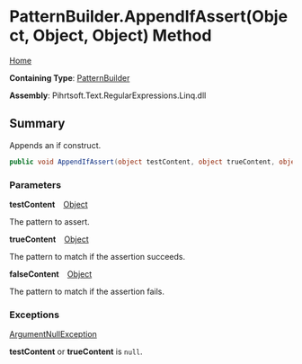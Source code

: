 # PatternBuilder\.AppendIfAssert\(Object, Object, Object\) Method

[Home](../../../../../../README.md)

**Containing Type**: [PatternBuilder](../README.md)

**Assembly**: Pihrtsoft\.Text\.RegularExpressions\.Linq\.dll

## Summary

Appends an if construct\.

```csharp
public void AppendIfAssert(object testContent, object trueContent, object falseContent)
```

### Parameters

**testContent** &ensp; [Object](https://docs.microsoft.com/en-us/dotnet/api/system.object)

The pattern to assert\.

**trueContent** &ensp; [Object](https://docs.microsoft.com/en-us/dotnet/api/system.object)

The pattern to match if the assertion succeeds\.

**falseContent** &ensp; [Object](https://docs.microsoft.com/en-us/dotnet/api/system.object)

The pattern to match if the assertion fails\.

### Exceptions

[ArgumentNullException](https://docs.microsoft.com/en-us/dotnet/api/system.argumentnullexception)

**testContent** or **trueContent** is `null`\.

